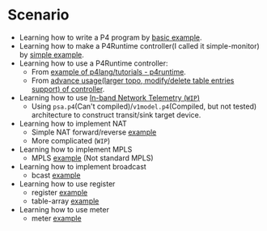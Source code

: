 # Scenario

* Learning how to write a P4 program by [basic example](basic).
* Learning how to make a P4Runtime controller(I called it simple-monitor) by [simple example](imple-monitor).
* Learning how to use a P4Runtime controller:
    * From [example of p4lang/tutorials - p4runtime](advance-tunnel).
    * From [advance usage(larger topo, modify/delete table entries support) of controller](advance-topo).
* Learning how to use [In-band Network Telemetry (`WIP`)](int)
    * Using `psa.p4`(Can't compiled)/`v1model.p4`(Compiled, but not tested) architecture to construct transit/sink target device.
* Learning how to implement NAT 
    * Simple NAT forward/reverse [example](simple-nat)
    * More complicated (`WIP`)
* Learning how to implement MPLS
    * MPLS [example](mpls) (Not standard MPLS)
* Learning how to implement broadcast 
    * bcast [example](bcast)
* Learning how to use register
    * register [example](register)
    * table-array [example](table-array)
* Learning how to use meter
    * meter [example](meter)